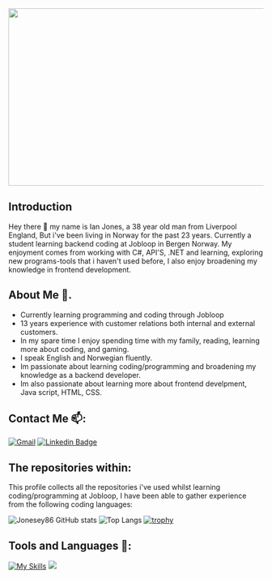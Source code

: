 <img src="https://images.unsplash.com/photo-1529101091764-c3526daf38fe?q=80&w=1933&auto=format&fit=crop&ixlib=rb-4.0.3&ixid=M3wxMjA3fDB8MHxwaG90by1wYWdlfHx8fGVufDB8fHx8fA%3D%3D" width="1400" height="350"/>

## Introduction 
Hey there 👋 my name is Ian Jones, a 38 year old man from Liverpool England, But i've been living in Norway for the past 23 years. Currently a student learning backend coding at Jobloop in Bergen Norway. My enjoyment comes from working with C#, API'S, .NET and learning, exploring new programs-tools that i haven't used before, I also enjoy broadening my knowledge in frontend development.

## About Me 💬.
- Currently learning programming and coding through Jobloop
- 13 years experience with customer relations both internal and external customers.
- In my spare time I enjoy spending time with my family, reading, learning more about coding, and gaming.
- I speak English and Norwegian fluently.
- Im passionate about learning coding/programming and broadening my knowledge as a backend developer.
- Im also passionate about learning more about frontend develpment, Java script, HTML, CSS.

## Contact Me 📫:
<a href="mailto:irj082024@gmail.com"><img src="https://img.shields.io/badge/Gmail-D14836?style=for-the-badge&logo=gmail&logoColor=white" alt="Gmail"></a>
[![Linkedin Badge](https://img.shields.io/badge/LinkedIn-blue?style=for-the-badge&logo=linkedin&logoColor=white)](https://www.linkedin.com/in/jones-ian-787b9a96)

## The repositories within:
This profile collects all the repositories i've used whilst learning coding/programming at Jobloop, I have been able to gather experience from the following coding languages:

![Jonesey86 GitHub stats](https://github-readme-stats.vercel.app/api?username=Jonesey86&show_icons=true&theme=transparent)
![Top Langs](https://github-readme-stats.vercel.app/api/top-langs/?username=Jonesey86&layout=compact)
[![trophy](https://github-profile-trophy.vercel.app/?username=Jonesey86)](https://github.com/ryo-ma/github-profile-trophy)


## Tools and Languages 🌱:
[![My Skills](https://skillicons.dev/icons?i=cs,html,dotnet,github,js,vscode,css,unreal,git,windows,azure,figma&theme=dark)](https://skillicons.dev)
![](https://komarev.com/ghpvc/?username=Jonesey86)





<!--
**Jonesey86/Jonesey86** is a ✨ _special_ ✨ repository because its `README.md` (this file) appears on your GitHub profile.

Here are some ideas to get you started:

- 🔭 I’m currently working on ...
- 🌱 I’m currently learning ...
- 👯 I’m looking to collaborate on ...
- 🤔 I’m looking for help with ...
- 💬 Ask me about ...
- 📫 How to reach me: ...
- 😄 Pronouns: ...
- ⚡ Fun fact: ...
-->
